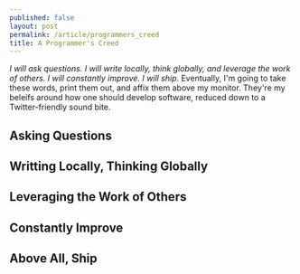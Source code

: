 ```yaml
---
published: false
layout: post
permalink: /article/programmers_creed
title: A Programmer's Creed
---
```


_I will ask questions. I will write locally, think globally, and leverage the work of others. I will constantly improve. I will ship._ Eventually, I'm going to take these words, print them out, and affix them above my monitor. They're my beleifs around how one should develop software, reduced down to a Twitter-friendly sound bite.

Asking Questions
----------------

Writting Locally, Thinking Globally
-----------------------------------

Leveraging the Work of Others
-----------------------------

Constantly Improve
------------------

Above All, Ship
---------------
